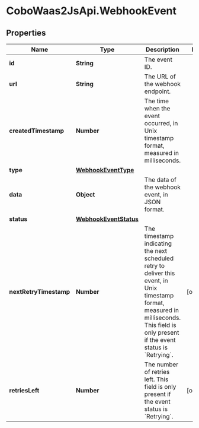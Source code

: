 # CoboWaas2JsApi.WebhookEvent

## Properties

Name | Type | Description | Notes
------------ | ------------- | ------------- | -------------
**id** | **String** | The event ID. | 
**url** | **String** | The URL of the webhook endpoint. | 
**createdTimestamp** | **Number** | The time when the event occurred, in Unix timestamp format, measured in milliseconds. | 
**type** | [**WebhookEventType**](WebhookEventType.md) |  | 
**data** | **Object** | The data of the webhook event, in JSON format. | 
**status** | [**WebhookEventStatus**](WebhookEventStatus.md) |  | 
**nextRetryTimestamp** | **Number** | The timestamp indicating the next scheduled retry to deliver this event, in Unix timestamp format, measured in milliseconds. This field is only present if the event status is &#x60;Retrying&#x60;.  | [optional] 
**retriesLeft** | **Number** | The number of retries left. This field is only present if the event status is &#x60;Retrying&#x60;. | [optional] 



